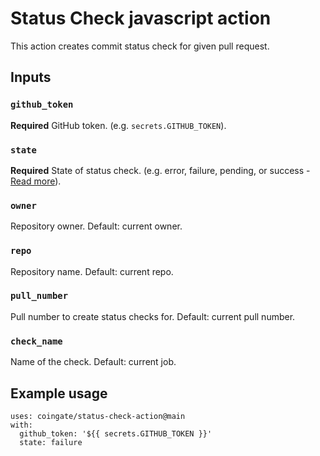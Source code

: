# Status Check javascript action

This action creates commit status check for given pull request.

## Inputs

### `github_token`

**Required** GitHub token. (e.g. `secrets.GITHUB_TOKEN`).

### `state`

**Required** State of status check. (e.g. error, failure, pending, or success - [Read more](https://docs.github.com/en/free-pro-team@latest/rest/reference/repos#create-a-commit-status--parameters)).

### `owner`

Repository owner. Default: current owner.

### `repo`

Repository name. Default: current repo.

### `pull_number`

Pull number to create status checks for. Default: current pull number.

### `check_name`

Name of the check. Default: current job.

## Example usage

```
uses: coingate/status-check-action@main
with:
  github_token: '${{ secrets.GITHUB_TOKEN }}'
  state: failure
```
